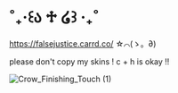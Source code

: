 # ˚₊‧꒰ა ♱ ໒꒱ ‧₊˚
https://falsejustice.carrd.co/ ☆⌒(ゝ。∂)
   
please don't copy my skins !
c + h is okay !!

![Crow_Finishing_Touch (1)](https://github.com/user-attachments/assets/cb87577f-6746-4769-8994-142ae355b940)
